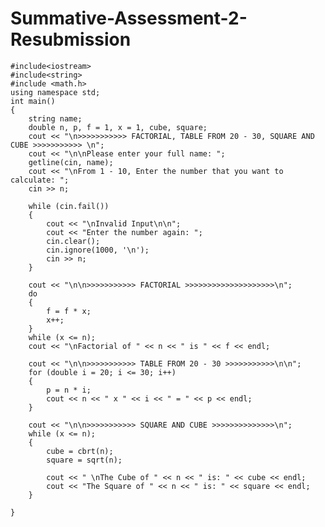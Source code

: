 # Summative-Assessment-2-Resubmission

    #include<iostream>
    #include<string>
    #include <math.h>
    using namespace std;
    int main()
    {
        string name;
        double n, p, f = 1, x = 1, cube, square;
        cout << "\n>>>>>>>>>>> FACTORIAL, TABLE FROM 20 - 30, SQUARE AND CUBE >>>>>>>>>>> \n";
        cout << "\n\nPlease enter your full name: ";
        getline(cin, name);
        cout << "\nFrom 1 - 10, Enter the number that you want to calculate: ";
        cin >> n;

        while (cin.fail())
        {
            cout << "\nInvalid Input\n\n";
            cout << "Enter the number again: ";
            cin.clear();
            cin.ignore(1000, '\n');
            cin >> n;
        }

        cout << "\n\n>>>>>>>>>>> FACTORIAL >>>>>>>>>>>>>>>>>>>>\n";
        do
        {
            f = f * x;
            x++;
        } 
        while (x <= n);
        cout << "\nFactorial of " << n << " is " << f << endl;

        cout << "\n\n>>>>>>>>>>> TABLE FROM 20 - 30 >>>>>>>>>>>\n\n";
        for (double i = 20; i <= 30; i++)
        {
            p = n * i;
            cout << n << " x " << i << " = " << p << endl;
        }

        cout << "\n\n>>>>>>>>>>> SQUARE AND CUBE >>>>>>>>>>>>>>\n";
        while (x <= n);
        {
            cube = cbrt(n);
            square = sqrt(n);

            cout << " \nThe Cube of " << n << " is: " << cube << endl;
            cout << "The Square of " << n << " is: " << square << endl;
        }

    }
